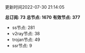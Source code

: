 更新时间2022-07-30 21:14:05

**总订阅: 73**
**总节点: 1670**
**有效节点: 377**
- ss节点: 281
- v2ray节点: 38
- trojan节点: 49
- ssr节点: 9
